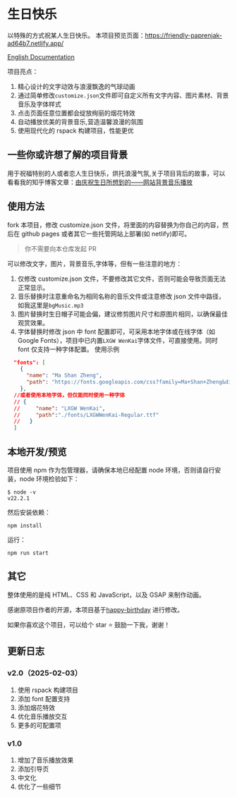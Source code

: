 # 生日快乐

以特殊的方式祝某人生日快乐。
本项目预览页面：<https://friendly-paprenjak-ad64b7.netlify.app/>

[English Documentation](./README_EN.md)

项目亮点：

1. 精心设计的文字动效与浪漫飘逸的气球动画
2. 通过简单修改`customize.json`文件即可自定义所有文字内容、图片素材、背景音乐及字体样式
3. 点击页面任意位置都会绽放绚丽的烟花特效
4. 自动播放优美的背景音乐,营造温馨浪漫的氛围
5. 使用现代化的 rspack 构建项目，性能更优

## 一些你或许想了解的项目背景

用于祝福特别的人或者恋人生日快乐，烘托浪漫气氛,关于项目背后的故事，可以看看我的知乎博客文章：[由庆祝生日所想到的——网站背景音乐播放](https://zhuanlan.zhihu.com/p/677636150)

## 使用方法

fork 本项目，修改 customize.json 文件，将里面的内容替换为你自己的内容，然后在 github pages 或者其它一些托管网站上部署(如 netlify)即可。
> 你不需要向本仓库发起 PR

可以修改文字，图片，背景音乐,字体等，但有一些注意的地方：

1. 仅修改 customize.json 文件，不要修改其它文件，否则可能会导致页面无法正常显示。
2. 音乐替换时注意重命名为相同名称的音乐文件或注意修改 json 文件中路径，如我这里是`bgMusic.mp3`
3. 图片替换时生日帽子可能会偏，建议修剪图片尺寸和原图片相同，以确保最佳观赏效果。
4. 字体替换时修改 json 中 font 配置即可，可采用本地字体或在线字体（如 Google Fonts），项目中已内置`LXGW WenKai`字体文件，可直接使用。同时 font 仅支持一种字体配置。
  使用示例

  ```json
    "fonts": [
      {
        "name": "Ma Shan Zheng",
        "path": "https://fonts.googleapis.com/css?family=Ma+Shan+Zheng&display=swap"
      },
    //或者使用本地字体，但仅能同时使用一种字体
    // {
    //     "name": "LXGW WenKai",
    //     "path":"./fonts/LXGWWenKai-Regular.ttf"
    //   } 
    ]
  ```

## 本地开发/预览

项目使用 npm 作为包管理器，请确保本地已经配置 node 环境，否则请自行安装，node 环境检验如下：

```
$ node -v
v22.2.1
```

然后安装依赖：

```
npm install
```

运行：

```
npm run start
```

## 其它

整体使用的是纯 HTML、CSS 和 JavaScript，以及 GSAP 来制作动画。

感谢原项目作者的开源，本项目基于[happy-birthday](https://github.com/faahim/happy-birthday) 进行修改。

如果你喜欢这个项目，可以给个 star ⭐ 鼓励一下我，谢谢！

## 更新日志

### v2.0（2025-02-03）

1. 使用 rspack 构建项目
2. 添加 font 配置支持
3. 添加烟花特效
4. 优化音乐播放交互
5. 更多的可配置项

### v1.0

1. 增加了音乐播放效果
2. 添加引导页
3. 中文化
4. 优化了一些细节
